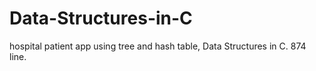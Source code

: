 # Data-Structures-in-C

hospital patient app using tree and hash table, Data Structures in C.
874 line.
